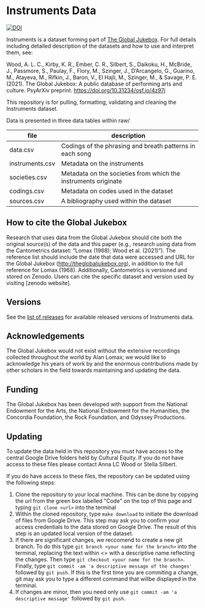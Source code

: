 # Instruments Data


[![DOI](https://zenodo.org/badge/343250666.svg)](https://zenodo.org/badge/latestdoi/343250666)


Instruments is a dataset forming part of [The Global Jukebox](https://theglobaljukebox.org/#). 
For full details including detailed description of the datasets and how to use and interpret them, see:

Wood, A. L. C., Kirby, K. R., Ember, C. R., Silbert, S., Daikoku, H., McBride, J., Passmore, S., Paulay, F., Flory, M., Szinger, J., D’Arcangelo, G., Guarino, M., Atayeva, M., Rifkin, J., Baron, V., El Hajli, M., Szinger, M., & Savage, P. E. (2021). The Global Jukebox: A public database of performing arts and culture. PsyArXiv preprint. https://doi.org/10.31234/osf.io/4z97j


This repository is for pulling, formatting, validating and cleaning the Instruments dataset.

Data is presented in three data tables within raw/

| file            | description                                                    |
|-----------------|----------------------------------------------------------------|
| data.csv        | Codings of the phrasing and breath patterns in each song       |
| instruments.csv | Metadata on the instruments                                    |
| societies.csv   | Metadata on the societies from which the instruments originate |
| codings.csv     | Metadata on codes used in the dataset   					   |
| sources.csv     | A bibliography used within the dataset 				 		   |


## How to cite the Global Jukebox

Research that uses data from the Global Jukebox should cite both the original source(s) of the data and this paper (e.g., research using data from the Cantometrics dataset: “Lomax (1968); Wood et al. (2021)”). The reference list should include the date that data were accessed and URL for the Global Jukebox (http://theglobaljukebox.org), in addition to the full reference for Lomax (1968). Additionally, Cantometrics is versioned and stored on Zenodo. Users can cite the specific dataset and version used by visiting [zenodo website].

## Versions

See the [list of releases](https://github.com/theglobaljukebox/instruments/releases) for available released versions of Instruments data.

## Acknowledgements

The Global Jukebox would not exist without the extensive recordings collected throughout the world by Alan Lomax; we would like to acknowledge his years of work by  and the enormous contributions made by other scholars in the field towards maintaining and updating the data.

## Funding 

The Global Jukebox has been developed with support from the National Endowment for the Arts, the National Endowment for the Humanities, the Concordia Foundation, the Rock Foundation, and Odyssey Productions.

## Updating

To update the data held in this repository you must have access to the central Google Drive folders held by Cultural Equity. If you do not have access to these files please contact Anna LC Wood or Stella Silbert. 

If you do have access to these files, the repository can be updated using the following steps:

1. Clone the repository to your local machine. This can be done by copying the url from the green box labelled "Code" on the top of this page and typing `git clone <url>` into the terminal
2. Within the cloned repository, type `make download` to initiate the download of files from Google Drive. This step may ask you to confirm your access credentials to the data stored on Google Drive.  The result of this step is an updated local version of the dataset.
3. If there are significant changes, we reccomend to create a new git branch. To do this type `git branch <your name for the branch>` into the terminal, replacing the text within <> with a descriptive name reflecting the changes. Then type `git checkout <your name for the branch>`. Finally, type `git commit -am 'a descriptive message of the changes'` followed by `git push`. If this is the first time you are commiting a change, git may ask you to type a different command that willbe displayed in the terminal. 
4. If changes are minor, then you need only use `git commit -am 'a descriptive message'` followed by `git push`. 
